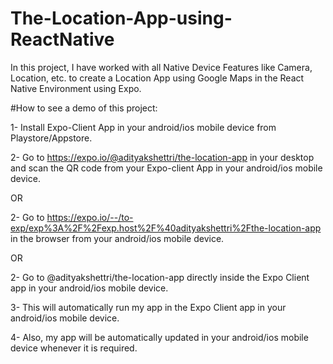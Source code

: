 # The-Location-App-using-ReactNative
In this project, I have worked with all Native Device Features like Camera, Location, etc. to create a Location App using Google Maps in the React Native Environment using Expo.

#How to see a demo of this project:

1- Install Expo-Client App in your android/ios mobile device from Playstore/Appstore.

2- Go to https://expo.io/@adityakshettri/the-location-app in your desktop and scan the QR code from your Expo-client App in your android/ios mobile device.

OR

2- Go to https://expo.io/--/to-exp/exp%3A%2F%2Fexp.host%2F%40adityakshettri%2Fthe-location-app in the browser from your android/ios mobile device.

OR

2- Go to @adityakshettri/the-location-app directly inside the Expo Client app in your android/ios mobile device.

3- This will automatically run my app in the Expo Client app in your android/ios mobile device.

4- Also, my app will be automatically updated in your android/ios mobile device whenever it is required.
